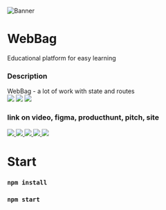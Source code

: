 ![Banner](https://cdn.discordapp.com/attachments/736633764930912257/989998793867005982/WEBBAG.png)

# WebBag
Educational platform for easy learning

### Description 
WebBag -  a lot of work with state and routes <br>
<img src="https://img.shields.io/badge/react-%2320232a.svg?style=for-the-badge&logo=react&logoColor=%2361DAFB"> 
<img src="https://img.shields.io/badge/React_Router-CA4245?style=for-the-badge&logo=react-router&logoColor=white"> 
<img src="https://img.shields.io/badge/SASS-hotpink.svg?style=for-the-badge&logo=SASS&logoColor=white"> 

### link on video, figma, producthunt, pitch, site

<a target="_blank" href="https://web-bag.vercel.app">
    <img src="https://img.shields.io/badge/vercel-%23000000.svg?style=for-the-badge&logo=vercel&logoColor=white"/>
</a>

<a target="_blank" href="https://youtu.be/8iubsM9h4cU">
    <img src="https://img.shields.io/badge/YouTube-%23FF0000.svg?style=for-the-badge&logo=YouTube&logoColor=white"/>
</a>

<a target="_blank" href="https://www.figma.com/file/c1ktmShj9JDdhyFqnoYbX4/WebBag2.0?node-id=0%3A1">
    <img src="https://img.shields.io/badge/figma-%23F24E1E.svg?style=for-the-badge&logo=figma&logoColor=white"/>
</a>

<a target="_blank" href="https://www.producthunt.com/products/webbag#webbag">
    <img src="https://img.shields.io/badge/Producthunt-%23ff6347.svg?style=for-the-badge&logo=Pitch&logoColor=white"/>
</a>

<a target="_blank" href="https://pitch.com/public/b59aac33-dca2-4440-bf39-9d0c80eccc0f">
    <img src="https://img.shields.io/badge/Pitch-%232E7EEA.svg?style=for-the-badge&logo=Pitch&logoColor=white"/>
</a>


# Start 

### `npm install`
### `npm start`

